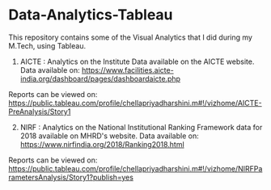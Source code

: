 # Data-Analytics-Tableau
This repository contains some of the Visual Analytics that I did during my M.Tech, using Tableau.
1. AICTE : Analytics on the Institute Data available on the AICTE website.
Data available on: https://www.facilities.aicte-india.org/dashboard/pages/dashboardaicte.php

Reports can be viewed on: https://public.tableau.com/profile/chellapriyadharshini.m#!/vizhome/AICTE-PreAnalysis/Story1

2. NIRF : Analytics on the National Institutional Ranking Framework data for 2018 available on MHRD's website.
Data available on: https://www.nirfindia.org/2018/Ranking2018.html

Reports can be viewed on: https://public.tableau.com/profile/chellapriyadharshini.m#!/vizhome/NIRFParametersAnalysis/Story1?publish=yes
